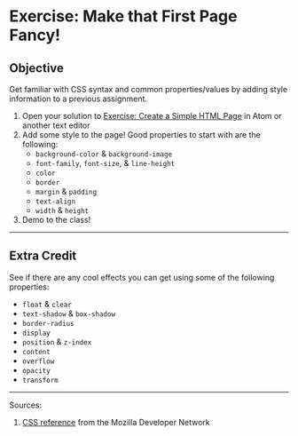 # Exercise: Make that First Page Fancy!

## Objective

Get familiar with CSS syntax and common properties/values by adding style information to a previous assignment.

1. Open your solution to [Exercise: Create a Simple HTML Page](https://github.com/segdeha/pdxcodeguild/blob/master/2.%20HTML%20%26%20CSS/0/exercise-create-a-simple-html-page.md) in Atom or another text editor
1. Add some style to the page! Good properties to start with are the following:
    - `background-color` &amp; `background-image`
    - `font-family`, `font-size`, &amp; `line-height`
    - `color`
    - `border`
    - `margin` &amp; `padding`
    - `text-align`
    - `width` &amp; `height`
1. Demo to the class!

------

## Extra Credit

See if there are any cool effects you can get using some of the following properties:

- `float` &amp; `clear`
- `text-shadow` &amp; `box-shadow`
- `border-radius`
- `display`
- `position` &amp; `z-index`
- `content`
- `overflow`
- `opacity`
- `transform`

------

Sources:

1. [CSS reference](https://developer.mozilla.org/en-US/docs/Web/CSS/Reference) from the Mozilla Developer Network
